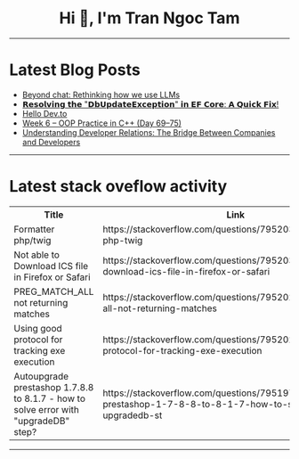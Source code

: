 <h1 align="center">Hi 👋, I'm Tran Ngoc Tam</h1>

---

# Latest Blog Posts 
<!-- BLOG-POST-LIST:START -->
- [Beyond chat: Rethinking how we use LLMs](https://dev.to/logrocket/beyond-chat-rethinking-how-we-use-llms-2hf)
- [𝗥𝗲𝘀𝗼𝗹𝘃𝗶𝗻𝗴 𝘁𝗵𝗲 &quot;𝗗𝗯𝗨𝗽𝗱𝗮𝘁𝗲𝗘𝘅𝗰𝗲𝗽𝘁𝗶𝗼𝗻&quot; 𝗶𝗻 𝗘𝗙 𝗖𝗼𝗿𝗲: 𝗔 𝗤𝘂𝗶𝗰𝗸 𝗙𝗶𝘅!](https://dev.to/supraja_tangella_b7f0738e/--1f05)
- [Hello Dev.to](https://dev.to/magicodix/hello-devto-46c6)
- [Week 6 – OOP Practice in C++ &lpar;Day 69–75&rpar;](https://dev.to/adhyanjain2512/week-6-oop-practice-in-c-day-69-75-229c)
- [Understanding Developer Relations: The Bridge Between Companies and Developers](https://dev.to/blessing_io/understanding-developer-relations-the-bridge-between-companies-and-developers-58k2)
<!-- BLOG-POST-LIST:END -->

---

# Latest stack oveflow activity
<table>
  <tr><th>Title</th><th>Link</th></tr>
  <!-- STACKOVERFLOW:START --><tr><td>Formatter php/twig</td><td>https://stackoverflow.com/questions/79520321/formatter-php-twig</td></tr><tr><td>Not able to Download ICS file in Firefox or Safari</td><td>https://stackoverflow.com/questions/79520308/not-able-to-download-ics-file-in-firefox-or-safari</td></tr><tr><td>PREG_MATCH_ALL not returning matches</td><td>https://stackoverflow.com/questions/79520252/preg-match-all-not-returning-matches</td></tr><tr><td>Using good protocol for tracking exe execution</td><td>https://stackoverflow.com/questions/79520202/using-good-protocol-for-tracking-exe-execution</td></tr><tr><td>Autoupgrade prestashop 1.7.8.8 to 8.1.7 - how to solve error with &quot;upgradeDB&quot; step?</td><td>https://stackoverflow.com/questions/79519713/autoupgrade-prestashop-1-7-8-8-to-8-1-7-how-to-solve-error-with-upgradedb-st</td></tr><!-- STACKOVERFLOW:END -->
</table>

---


